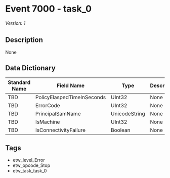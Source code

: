# Event 7000 - task_0
###### Version: 1

## Description
None

## Data Dictionary
|Standard Name|Field Name|Type|Description|Sample Value|
|---|---|---|---|---|
|TBD|PolicyElaspedTimeInSeconds|UInt32|None|`None`|
|TBD|ErrorCode|UInt32|None|`None`|
|TBD|PrincipalSamName|UnicodeString|None|`None`|
|TBD|IsMachine|UInt32|None|`None`|
|TBD|IsConnectivityFailure|Boolean|None|`None`|

## Tags
* etw_level_Error
* etw_opcode_Stop
* etw_task_task_0